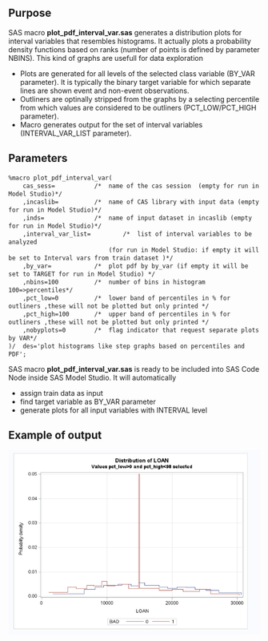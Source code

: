 ## Purpose 
SAS macro **plot_pdf_interval_var.sas** generates a distribution plots for interval variables that resembles histograms. It actually plots a probability density functions  based on  ranks (number of points is defined by parameter NBINS). This kind of graphs are usefull for data exploration

* Plots are generated for all levels of the selected class variable (BY_VAR parameter). It is typically the binary target variable for which separate lines are shown event and non-event observations. 
* Outliners are optinally stripped from the graphs by a selecting percentile from which values are considered to be outliners (PCT_LOW/PCT_HIGH parameter).
* Macro generates output for the set of interval variables (INTERVAL_VAR_LIST parameter).


## Parameters
```sas
%macro plot_pdf_interval_var(
	cas_sess=			/* 	name of the cas session  (empty for run in Model Studio)*/
	,incaslib=			/*	name of CAS library with input data (empty for run in Model Studio)*/
	,inds=				/*	name of input dataset in incaslib (empty for run in Model Studio)*/
	,interval_var_list=    		/*	list of interval variables to be analyzed 
							(for run in Model Studio: if empty it will be set to Interval vars from train dataset )*/
	,by_var=			/*	plot pdf by by_var (if empty it will be set to TARGET for run in Model Studio) */
	,nbins=100			/*	number of bins in histogram 100=>percentiles*/
	,pct_low=0			/*	lower band of percentiles in % for outliners ,these will not be plotted but only printed */
	,pct_high=100		/*	upper band of percentiles in % for outliners ,these will not be plotted but only printed */
	,nobyplots=0		/*	flag indicator that request separate plots by VAR*/
)/  des='plot histograms like step graphs based on percentiles and PDF';
```

SAS macro **plot_pdf_interval_var.sas** is ready to be included into SAS Code Node inside SAS Model Studio. It will automatically 
* assign train data as input
* find target variable as BY_VAR parameter 
* generate plots for all input variables with INTERVAL level 
  

## Example of output  
![alt text](./interval_var_histogram.png "Example of output")


